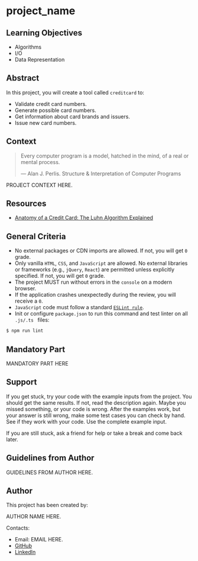 <!--
    Tip: project name here
-->

# project_name

## Learning Objectives

<!--
    Tip: here you must be a list of learning objectives
    that cover your project
-->

- Algorithms
- I/O
- Data Representation

## Abstract

<!--
    Tip: Write a short description of what student
    will do during this project.
-->

In this project, you will create a tool called `creditcard` to:

- Validate credit card numbers.
- Generate possible card numbers.
- Get information about card brands and issuers.
- Issue new card numbers.

## Context

<!-- Tip: citation is optional -->

> Every computer program is a model, hatched in the mind, of a real or mental process.
>
> — Alan J. Perlis. Structure & Interpretation of Computer Programs

<!--
    Tip: project context here
    Project context is like an onboarding that should explain briefly
    project problem.

    Think of it like ADR's context section which describes problem.
-->

PROJECT CONTEXT HERE.

## Resources

<!-- Tip: useful resources here -->

- [Anatomy of a Credit Card: The Luhn Algorithm Explained](https://www.groundlabs.com/blog/anatomy-of-a-credit-card/)

## General Criteria

<!--
    Tip: general criteria here
    You MUST change this points to align with your project.
-->

- No external packages or CDN imports are allowed. If not, you will get `0` grade.
- Only vanilla `HTML`, `CSS`, and `JavaScript` are allowed. No external libraries or frameworks (e.g., `jQuery`, `React`) are permitted unless explicitly specified. If not, you will get `0` grade.
- The project MUST run without errors in the `console` on a modern browser.
- If the application crashes unexpectedly during the review, you will receive a `0`.
- `JavaScript` code must follow a standard [`ESLint rule`](https://eslint.org/docs/latest/use/getting-started).
- Init or configure `package.json` to run this command and test linter on all `.js/.ts ` files:

```sh
$ npm run lint
```

## Mandatory Part

<!--
    Tip: write here what student should do

    Provide project description
    Provide examples
    Provide requirements
-->

MANDATORY PART HERE

## Support

<!--
    Tip: leave this section unchanged.
    This is a static text, which student must read in every project.
-->

If you get stuck, try your code with the example inputs from the project. You should get the same results. If not, read the description again. Maybe you missed something, or your code is wrong. After the examples work, but your answer is still wrong, make some test cases you can check by hand. See if they work with your code. Use the complete example input.

If you are still stuck, ask a friend for help or take a break and come back later.

## Guidelines from Author

<!--
    Tip: this section is optional.
    In case if you want to give some guidelines, write it here.
    If no guidelines provided whole section can be removed.
-->

GUIDELINES FROM AUTHOR HERE.

## Author

This project has been created by:

<!-- Tip: type here author's name, position and company -->
<!-- John Doe, DevOps at Google -->

AUTHOR NAME HERE.

Contacts:

<!--
    Tip: list of contacts to reach the author.
    It can be email, linkedin, telegram, instagram, etc.
-->

- Email: EMAIL HERE.
- [GitHub](https://github.com/LOGIN_HERE/)
- [LinkedIn](https://www.linkedin.com/in/LOGIN_HERE/)
